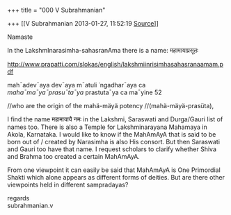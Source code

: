 +++
title = "000 V Subrahmanian"

+++
[[V Subrahmanian	2013-01-27, 11:52:19 [Source](https://groups.google.com/g/bvparishat/c/r5hIgM3i4yI)]]



Namaste  
  
In the LakshmInarasimha-sahasranAma there is a name: महामायाप्रसूतः  
  
<http://www.prapatti.com/slokas/english/lakshmiinrisimhasahasranaamam.pdf>  
  
mah¯adev¯aya dev¯aya m¯atuli ˙ngadhar¯aya ca  
*maha¯ma¯ya¯prasu¯ta¯ya* prastuta¯ya ca ma¯yine  52  
  
//who are the origin of the mahä-mäyä potency //(mahä-mäyä-prasüta),  
  
I find the name महामायायै नमः in the Lakshmi, Saraswati and Durga/Gauri list of names too. There is also a Temple for Lakshminarayana Mahamaya in Akola, Karnataka. I would like to know if the MahAmAyA that is said to be born out of / created by Narasimha is also His consort. But then Saraswati and Gauri too have that name. I request scholars to clarify whether Shiva and Brahma too created a certain MahAmAyA.  
  
From one viewpoint it can easily be said that MahAmAyA is One Primordial Shakti which alone appears as different forms of deities. But are there other viewpoints held in different sampradayas?  
  
regards  
subrahmanian.v  
  
  
  

